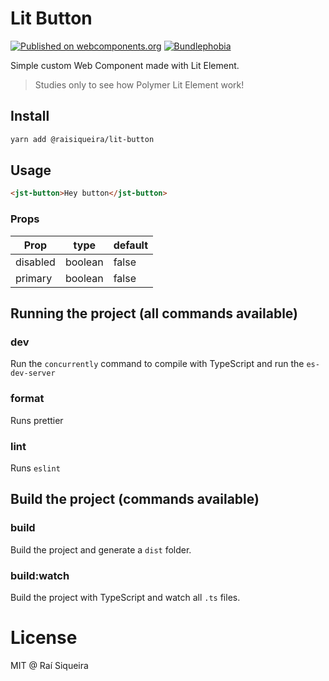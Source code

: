 # Lit Button

[![Published on webcomponents.org](https://img.shields.io/badge/webcomponents.org-published-blue.svg)](https://www.webcomponents.org/element/owner/my-element) [![Bundlephobia](https://badgen.net/bundlephobia/minzip/@raisiqueira/lit-button)](https://badgen.net/bundlephobia/minzip/@raisiqueira/lit-button)

Simple custom Web Component made with Lit Element.

> Studies only to see how Polymer Lit Element work!

## Install

```bash
yarn add @raisiqueira/lit-button
```

## Usage

```html
<jst-button>Hey button</jst-button>
```

### Props

| Prop | type | default |
|------|------|---------|
| disabled | boolean | false |
| primary | boolean | false |

## Running the project (all commands available)

### dev

Run the `concurrently` command to compile with TypeScript and run the `es-dev-server`

### format

Runs prettier

### lint

Runs `eslint`

## Build the project (commands available)

### build

Build the project and generate a `dist` folder.

### build:watch

Build the project with TypeScript and watch all `.ts` files.

# License

MIT @ Raí Siqueira
